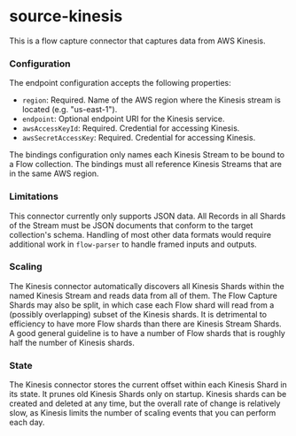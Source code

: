 # source-kinesis

This is a flow capture connector that captures data from AWS Kinesis.

### Configuration

The endpoint configuration accepts the following properties:

- `region`: Required. Name of the AWS region where the Kinesis stream is located (e.g. "us-east-1").
- `endpoint`: Optional endpoint URI for the Kinesis service.
- `awsAccessKeyId`: Required. Credential for accessing Kinesis.
- `awsSecretAccessKey`: Required. Credential for accessing Kinesis.

The bindings configuration only names each Kinesis Stream to be bound to a Flow collection. The
bindings must all reference Kinesis Streams that are in the same AWS region.

### Limitations

This connector currently only supports JSON data. All Records in all Shards of the Stream must be
JSON documents that conform to the target collection's schema. Handling of most other data formats
would require additional work in `flow-parser` to handle framed inputs and outputs.

### Scaling

The Kinesis connector automatically discovers all Kinesis Shards within the named Kinesis Stream and
reads data from all of them. The Flow Capture Shards may also be split, in which case each Flow
shard will read from a (possibly overlapping) subset of the Kinesis shards. It is detrimental to
efficiency to have more Flow shards than there are Kinesis Stream Shards. A good general guideline
is to have a number of Flow shards that is roughly half the number of Kinesis shards.

### State

The Kinesis connector stores the current offset within each Kinesis Shard in its state. It prunes
old Kinesis Shards only on startup. Kinesis shards can be created and deleted at any time, but the
overall rate of change is relatively slow, as Kinesis limits the number of scaling events that you
can perform each day.

